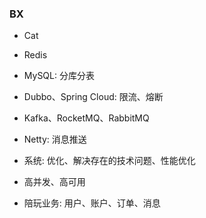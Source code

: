 ### BX

* Cat
* Redis
* MySQL: 分库分表
* Dubbo、Spring Cloud: 限流、熔断
* Kafka、RocketMQ、RabbitMQ
* Netty: 消息推送
* 系统: 优化、解决存在的技术问题、性能优化
* 高并发、高可用

* 陪玩业务: 用户、账户、订单、消息


